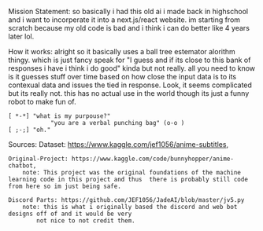 Mission Statement:
    so basically i had this old ai i made back in highschool and i want to incorperate it into a next.js/react website. im starting from scratch because my old code is bad and i think i can do better like 4 years later lol.

How it works:
    alright so it basically uses a ball tree estemator alorithm thingy. which is just fancy speak for "I guess and if its close to this bank of responses i have i think i do good" 
    kinda but not really. all you need to know is it guesses stuff over time based on how close the input data is to its contexual data and issues the tied in response. Look, it seems complicated but its really not. this has no actual use in the world though its just a funny robot to make fun of.

    [ *-*] "what is my purpouse?"
                "you are a verbal punching bag" (o-o )
    [ ;-;] "oh."

Sources:
    Dataset: https://www.kaggle.com/jef1056/anime-subtitles,
    
    Original-Project: https://www.kaggle.com/code/bunnyhopper/anime-chatbot,
        note: This project was the original foundations of the machine learning code in this project and thus  there is probably still code from here so im just being safe.

    Discord Parts: https://github.com/JEF1056/JadeAI/blob/master/jv5.py
        note: this is what i originally based the discord and web bot designs off of and it would be very
            not nice to not credit them.